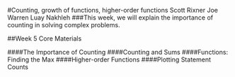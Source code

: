 #Counting, growth of functions, higher-order functions
Scott Rixner
Joe Warren
Luay Nakhleh
###This week, we will explain the importance of counting in solving complex problems.

##Week 5 Core Materials

####The Importance of Counting 
####Counting and Sums
####Functions: Finding the Max 
####Higher-order Functions 
####Plotting Statement Counts
